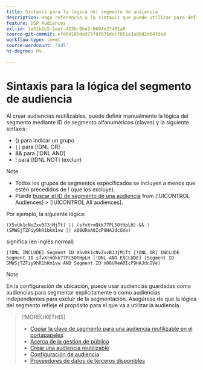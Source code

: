 ```yaml
---
title: Sintaxis para la lógica del segmento de audiencia
description: Haga referencia a la sintaxis que puede utilizar para definir la lógica de los segmentos de audiencia.
feature: DSP Audiences
exl-id: 3a51b1b5-1eef-453b-9be5-0694e27491a8
source-git-commit: efd04189de975f8f075dec7851a3a06d2d647ded
workflow-type: tm+mt
source-wordcount: '145'
ht-degree: 0%

---
```


# Sintaxis para la lógica del segmento de audiencia

Al crear audiencias reutilizables, puede definir manualmente la lógica del segmento mediante ID de segmento alfanuméricos (claves) y la siguiente sintaxis:

* () para indicar un grupo
* `||` para [!DNL OR] <!-- || escaped with backticks so Jenkins doesn't think it's a Markdown table -->
* &amp;&amp; para [!DNL AND]
* ! para [!DNL NOT] (excluir)

>[!NOTE]
>
>* Todos los grupos de segmentos especificados se incluyen a menos que estén precedidos de ! (que los excluye).
>* Puede [buscar el ID de segmento de una audiencia](reusable-audience-clipboard.md) from [!UICONTROL Audiences] > [!UICONTROL All audiences].


Por ejemplo, la siguiente lógica:

```
(X5vUk1cNvZxvBJ3jMjTt) || (sfvXrmQkk77PL5OtHpLH) && !(SMWSjTZFiy9hR1bKm1vw || x08UReA0IcP9HAJdcGVe)
```

significa (en inglés normal)

```
[!DNL INCLUDE] Segment ID X5vUk1cNvZxvBJ3jMjTt [!DNL OR] INCLUDE Segment ID sfvXrmQkk77PL5OtHpLH [!DNL AND EXCLUDE] (Segment ID SMWSjTZFiy9hR1bKm1vw AND Segment ID x08UReA0IcP9HAJdcGVe)
```

>[!NOTE]
>
>En la configuración de ubicación, puede usar audiencias guardadas como audiencias para segmentar explícitamente o como audiencias independientes para excluir de la segmentación. Asegúrese de que la lógica del segmento refleje el propósito para el que va a utilizar la audiencia.

>[!MORELIKETHIS]
>
>* [Copiar la clave de segmento para una audiencia reutilizable en el portapapeles](reusable-audience-clipboard.md)
>* [Acerca de la gestión de público](audience-about.md)
>* [Crear una audiencia reutilizable](reusable-audience-create.md)
>* [Configuración de audiencia](audience-settings.md)
>* [Proveedores de datos de terceros disponibles](third-party-data-providers.md)

